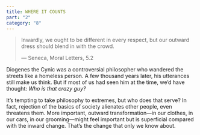 ```yaml
---
title: WHERE IT COUNTS
part: "2"
category: "8"
---
```


> Inwardly, we ought to be different in every respect, but our outward dress should blend in with the crowd.
>
> — Seneca, Moral Letters, 5.2

Diogenes the Cynic was a controversial philosopher who wandered the streets like a homeless person. A few thousand years later, his utterances still make us think. But if most of us had seen him at the time, we’d have thought: _Who is that crazy guy?_

It’s tempting to take philosophy to extremes, but who does that serve? In fact, rejection of the basics of society alienates other people, even threatens them. More important, outward transformation—in our clothes, in our cars, in our grooming—might feel important but is superficial compared with the inward change. That’s the change that only we know about.
